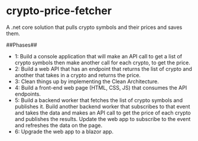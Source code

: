 # crypto-price-fetcher
A .net core solution that pulls crypto symbols and their prices and saves them.

##Phases##

* 1: Build a console application that will make an API call to get a list of crypto symbols then make another call for each crypto, to get the price.
* 2: Build a web API that has an endpoint that returns the list of crypto and another that takes in a crypto and returns the price.
* 3: Clean things up by implementing the Clean Architecture.
* 4: Build a front-end web page (HTML, CSS, JS) that consumes the API endpoints.
* 5: Build a backend worker that fetches the list of crypto symbols and publishes it.
     Build another backend worker that subscribes to that event and takes the data and makes an API call to get the price of each crypto and publishes the results.
	 Update the web app to subscribe to the event and refreshes the data on the page.
* 6: Upgrade the web app to a blazor app.
